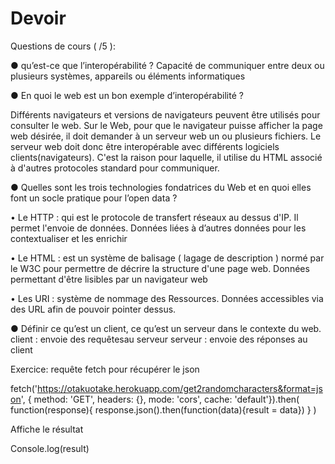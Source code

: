 # Devoir

Questions de cours ( /5 ):

● qu’est-ce que l’interopérabilité ?
Capacité de communiquer entre deux ou plusieurs systèmes, appareils ou éléments informatiques 

● En quoi le web est un bon exemple d’interopérabilité ?

Différents navigateurs et versions de navigateurs peuvent être utilisés pour consulter le web.
Sur le Web, pour que le navigateur puisse afficher la page web désirée, il doit demander à un serveur web un ou plusieurs fichiers.
Le serveur web doit donc être interopérable avec différents logiciels clients(navigateurs). 
C'est la raison pour laquelle, il utilise du HTML associé à d'autres protocoles standard pour communiquer.


● Quelles sont les trois technologies fondatrices du Web et en quoi elles font un socle
pratique pour l’open data ?

•	Le HTTP : qui est le protocole de transfert réseaux au dessus d'IP. Il permet l'envoie de données.
Données liées à d’autres données pour les contextualiser et les enrichir

•	Le HTML : est un système de balisage ( lagage de description ) normé par le W3C pour permettre de décrire la structure d'une page web.
Données permettant d'être lisibles par un navigateur web

•	Les URI : système de nommage des Ressources. 
Données accessibles via des URL afin de pouvoir pointer dessus.


● Définir ce qu’est un client, ce qu’est un serveur dans le contexte du web.
client : envoie des requêtesau serveur
serveur : envoie des réponses au client

Exercice:
requête fetch pour récupérer le json

fetch('https://otakuotake.herokuapp.com/get2randomcharacters&format=json', { method: 'GET',
               headers: {},
               mode: 'cors',
               cache: 'default'}).then(
    function(response){
        response.json().then(function(data){result = data})
            }
)

Affiche le résultat

Console.log(result)
